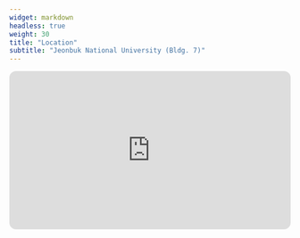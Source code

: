 ```yaml
---
widget: markdown
headless: true
weight: 30
title: "Location"
subtitle: "Jeonbuk National University (Bldg. 7)"
---
```


<div style="position:relative;padding-bottom:56.25%;height:0;overflow:hidden;border-radius:12px">
  <iframe
    src="https://www.google.com/maps?q=Jeonbuk+National+University&output=embed"
    style="position:absolute;top:0;left:0;width:100%;height:100%;border:0"
    loading="lazy"
    referrerpolicy="no-referrer-when-downgrade"
    allowfullscreen>
  </iframe>
</div>
